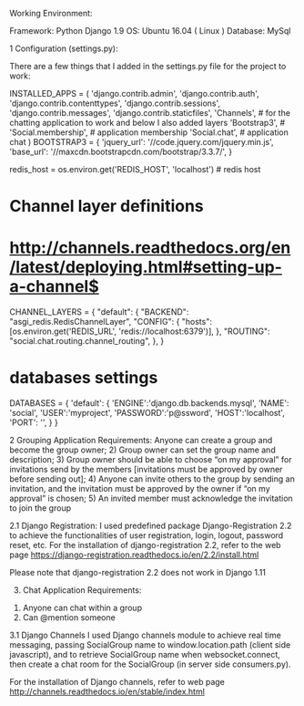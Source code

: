 Working Environment: 

Framework: Python Django 1.9
OS: Ubuntu 16.04  ( Linux )
Database: MySql

1 Configuration (settings.py): 

There are a few things that I added in the settings.py file for the project to work: 

 INSTALLED_APPS = (
    'django.contrib.admin',
    'django.contrib.auth',
    'django.contrib.contenttypes',
    'django.contrib.sessions',
    'django.contrib.messages',
    'django.contrib.staticfiles',
    'Channels',               # for the chatting application to work and below I also added layers
    'Bootstrap3',              # 
    'Social.membership',    # application membership
    'Social.chat',                 # application chat
)
BOOTSTRAP3 = {
    'jquery_url': '//code.jquery.com/jquery.min.js',
    'base_url': '//maxcdn.bootstrapcdn.com/bootstrap/3.3.7/',
}

redis_host = os.environ.get('REDIS_HOST', 'localhost')             # redis host
# Channel layer definitions
# http://channels.readthedocs.org/en/latest/deploying.html#setting-up-a-channel$
CHANNEL_LAYERS = {
    "default": {
        "BACKEND": "asgi_redis.RedisChannelLayer",
        "CONFIG": {
            "hosts": [os.environ.get('REDIS_URL', 'redis://localhost:6379')],
        },
        "ROUTING": "social.chat.routing.channel_routing",
    },
}
# databases settings
DATABASES = {
    'default': {
        'ENGINE':'django.db.backends.mysql',
	    'NAME': 'social',
	    'USER':'myproject',
	    'PASSWORD':'p@ssword',
	    'HOST':'localhost',
	    'PORT': '',
    }
}




2 Grouping Application
Requirements: 
Anyone can create a group and become the group owner;
      2)  Group owner can set the group name and description;
      3) Group owner should be able to choose “on my approval” for invitations send by the     members [invitations must be approved by owner before sending out];
     4) Anyone can invite others to the group by sending an invitation, and the invitation must be    approved by the owner if “on my approval” is chosen;
      5) An invited member must acknowledge the invitation to join the group

2.1 Django Registration: 
I used predefined package Django-Registration 2.2 to achieve the functionalities of user registration, login, logout, password reset, etc. For the installation of django-registration 2.2, refer to the web page https://django-registration.readthedocs.io/en/2.2/install.html

Please note that django-registration 2.2 does not work in Django 1.11

3. Chat Application
Requirements: 
1) Anyone can chat within a group
2) Can @mention someone

3.1 Django Channels
I used Django channels module to achieve real time messaging, passing SocialGroup name to window.location.path (client side javascript), and to retrieve SocialGroup name when websocket.connect, then create a chat room for the SocialGroup (in server side consumers.py).  

For the installation of Django channels, refer to web page http://channels.readthedocs.io/en/stable/index.html
